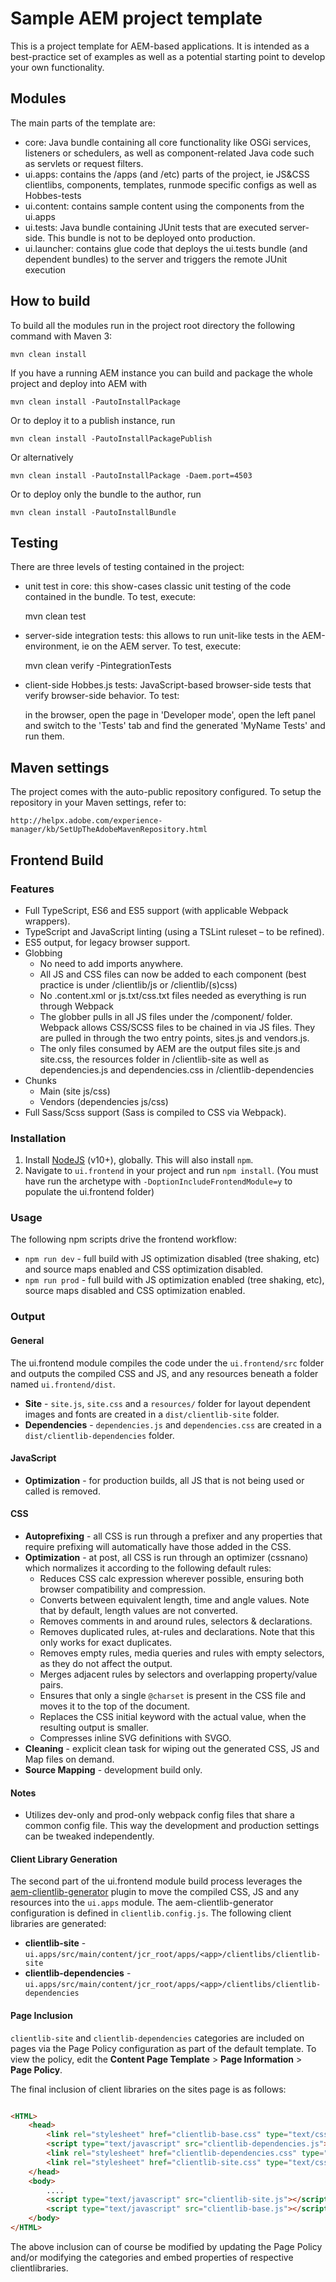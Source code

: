 # Sample AEM project template

This is a project template for AEM-based applications. It is intended as a best-practice set of examples as well as a potential starting point to develop your own functionality.

## Modules

The main parts of the template are:

* core: Java bundle containing all core functionality like OSGi services, listeners or schedulers, as well as component-related Java code such as servlets or request filters.
* ui.apps: contains the /apps (and /etc) parts of the project, ie JS&CSS clientlibs, components, templates, runmode specific configs as well as Hobbes-tests
* ui.content: contains sample content using the components from the ui.apps
* ui.tests: Java bundle containing JUnit tests that are executed server-side. This bundle is not to be deployed onto production.
* ui.launcher: contains glue code that deploys the ui.tests bundle (and dependent bundles) to the server and triggers the remote JUnit execution

## How to build

To build all the modules run in the project root directory the following command with Maven 3:

    mvn clean install

If you have a running AEM instance you can build and package the whole project and deploy into AEM with

    mvn clean install -PautoInstallPackage

Or to deploy it to a publish instance, run

    mvn clean install -PautoInstallPackagePublish

Or alternatively

    mvn clean install -PautoInstallPackage -Daem.port=4503

Or to deploy only the bundle to the author, run

    mvn clean install -PautoInstallBundle

## Testing

There are three levels of testing contained in the project:

* unit test in core: this show-cases classic unit testing of the code contained in the bundle. To test, execute:

    mvn clean test

* server-side integration tests: this allows to run unit-like tests in the AEM-environment, ie on the AEM server. To test, execute:

    mvn clean verify -PintegrationTests

* client-side Hobbes.js tests: JavaScript-based browser-side tests that verify browser-side behavior. To test:

    in the browser, open the page in 'Developer mode', open the left panel and switch to the 'Tests' tab and find the generated 'MyName Tests' and run them.

## Maven settings

The project comes with the auto-public repository configured. To setup the repository in your Maven settings, refer to:

    http://helpx.adobe.com/experience-manager/kb/SetUpTheAdobeMavenRepository.html

## Frontend Build

### Features

* Full TypeScript, ES6 and ES5 support (with applicable Webpack wrappers).
* TypeScript and JavaScript linting (using a TSLint ruleset – to be refined).
* ES5 output, for legacy browser support.
* Globbing
    * No need to add imports anywhere.
    * All JS and CSS files can now be added to each component (best practice is under /clientlib/js or /clientlib/(s)css)
    * No .content.xml or js.txt/css.txt files needed as everything is run through Webpack
    * The globber pulls in all JS files under the /component/ folder. Webpack allows CSS/SCSS files to be chained in via JS files. They are pulled in through the two entry points, sites.js and vendors.js.
    * The only files consumed by AEM are the output files site.js and site.css, the resources folder in /clientlib-site as well as dependencies.js and dependencies.css in /clientlib-dependencies
* Chunks
    * Main (site js/css)
    * Vendors (dependencies js/css)
* Full Sass/Scss support (Sass is compiled to CSS via Webpack).

### Installation

1. Install [NodeJS](https://nodejs.org/en/download/) (v10+), globally. This will also install `npm`.
2. Navigate to `ui.frontend` in your project and run `npm install`. (You must have run the archetype with `-DoptionIncludeFrontendModule=y` to populate the ui.frontend folder) 

### Usage

The following npm scripts drive the frontend workflow:

* `npm run dev` - full build with JS optimization disabled (tree shaking, etc) and source maps enabled and CSS optimization disabled.
* `npm run prod` - full build with JS optimization enabled (tree shaking, etc), source maps disabled and CSS optimization enabled.

### Output

#### General

The ui.frontend module compiles the code under the `ui.frontend/src` folder and outputs the compiled CSS and JS, and any resources beneath a folder named `ui.frontend/dist`.

* **Site** - `site.js`, `site.css` and a `resources/` folder for layout dependent images and fonts are created in a `dist/clientlib-site` folder.
* **Dependencies** - `dependencies.js` and `dependencies.css` are created in a `dist/clientlib-dependencies` folder.

#### JavaScript

* **Optimization** - for production builds, all JS that is not being used or
called is removed.

#### CSS

* **Autoprefixing** - all CSS is run through a prefixer and any properties that require prefixing will automatically have those added in the CSS.
* **Optimization** - at post, all CSS is run through an optimizer (cssnano) which normalizes it according to the following default rules:
    * Reduces CSS calc expression wherever possible, ensuring both browser compatibility and compression.
    * Converts between equivalent length, time and angle values. Note that by default, length values are not converted.
    * Removes comments in and around rules, selectors & declarations.
    * Removes duplicated rules, at-rules and declarations. Note that this only works for exact duplicates.
    * Removes empty rules, media queries and rules with empty selectors, as they do not affect the output.
    * Merges adjacent rules by selectors and overlapping property/value pairs.
    * Ensures that only a single `@charset` is present in the CSS file and moves it to the top of the document.
    * Replaces the CSS initial keyword with the actual value, when the resulting output is smaller.
    * Compresses inline SVG definitions with SVGO.
* **Cleaning** - explicit clean task for wiping out the generated CSS, JS and Map files on demand.
* **Source Mapping** - development build only.

#### Notes

* Utilizes dev-only and prod-only webpack config files that share a common config file. This way the development and production settings can be tweaked independently.

#### Client Library Generation

The second part of the ui.frontend module build process leverages the [aem-clientlib-generator](https://www.npmjs.com/package/aem-clientlib-generator) plugin to move the compiled CSS, JS and any resources into the `ui.apps` module. The aem-clientlib-generator configuration is defined in `clientlib.config.js`. The following client libraries are generated:

* **clientlib-site** - `ui.apps/src/main/content/jcr_root/apps/<app>/clientlibs/clientlib-site`
* **clientlib-dependencies** - `ui.apps/src/main/content/jcr_root/apps/<app>/clientlibs/clientlib-dependencies`

#### Page Inclusion

`clientlib-site` and `clientlib-dependencies` categories are included on pages via the Page Policy configuration as part of the default template. To view the policy, edit the **Content Page Template**  > **Page Information** > **Page Policy**. 

The final inclusion of client libraries on the sites page is as follows:

```html

<HTML>
    <head>
        <link rel="stylesheet" href="clientlib-base.css" type="text/css">
        <script type="text/javascript" src="clientlib-dependencies.js"></script>
        <link rel="stylesheet" href="clientlib-dependencies.css" type="text/css">
        <link rel="stylesheet" href="clientlib-site.css" type="text/css">
    </head>
    <body>
        ....
        <script type="text/javascript" src="clientlib-site.js"></script>
        <script type="text/javascript" src="clientlib-base.js"></script>
    </body>
</HTML>
```

The above inclusion can of course be modified by updating the Page Policy and/or modifying the categories and embed properties of respective clientlibraries.

